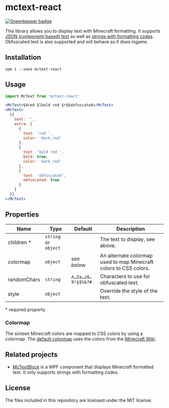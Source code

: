 # mctext-react

[![Greenkeeper badge](https://badges.greenkeeper.io/TeamWertarbyte/mctext-react.svg)](https://greenkeeper.io/)

This library allows you to display text with Minecraft formatting. It supports [JSON (component-based) text][mc-text-component] as well as [strings with formatting codes][mc-formatting].  
Obfuscated text is also supported and will behave as it does ingame.

## Installation
```
npm i --save mctext-react
```

## Usage
```jsx
import McText from 'mctext-react'

<McText>§4red §lbold red §r§kobfuscated</McText>
<McText>
  {{
    text: '',
    extra: [
      {
        text: 'red ',
        color: 'dark_red'
      },
      {
        text: 'bold red ',
        bold: true,
        color: 'dark_red'
      },
      {
        text: 'obfuscated',
        obfuscated: true
      }
    ]
  }}
</McText>
```

## Properties
| Name | Type | Default | Description |
| --- | --- | --- | --- |
| children * | `string` or `object` | | The text to display, see above. |
| colormap | `object` | _see below_ | An alternate colormap used to map Minecraft colors to CSS colors. |
| randomChars | `string` | `A…Za…z0…9!§$%&?#` | Characters to use for obfuscated text. |
| style | `object` | | Override the style of the text. |

\* required property

### Colormap
The sixteen Minecraft colors are mapped to CSS colors by using a colormap. The [default colormap][default-colormap] uses the colors from the [Minecraft Wiki][mc-wiki-colors].

## Related projects
* [McTextBlock][McTextBlock] is a WPF component that displays Minecraft formatted text. It only supports strings with formatting codes.

[mc-formatting]: http://minecraft.gamepedia.com/Formatting_codes
[mc-text-component]: http://www.minecraftforum.net/forums/minecraft-discussion/redstone-discussion-and/351959-1-9-json-text-component-for-tellraw-title-books#Textinput
[default-colormap]: https://github.com/TeamWertarbyte/mctext-react/blob/master/src/defaultColormap.js
[mc-wiki-colors]: http://minecraft.gamepedia.com/Formatting_codes#Color_codes
[McTextBlock]: https://github.com/TeamWertarbyte/McTextBlock/

## License
The files included in this repository are licensed under the MIT license.
